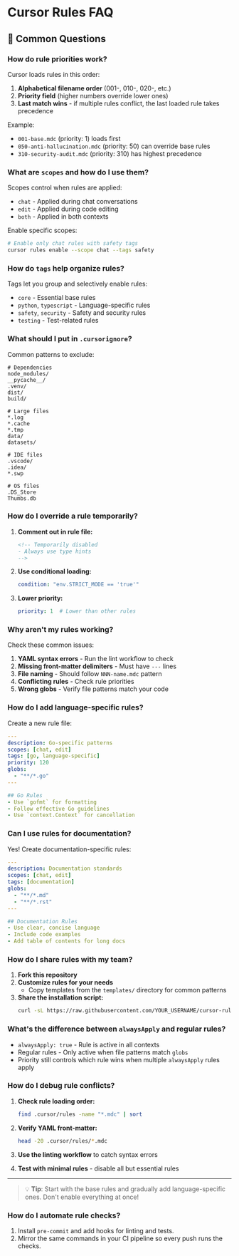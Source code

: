 # Cursor Rules FAQ

## 🤔 Common Questions

### How do rule priorities work?
Cursor loads rules in this order:
1. **Alphabetical filename order** (001-, 010-, 020-, etc.)
2. **Priority field** (higher numbers override lower ones)
3. **Last match wins** - if multiple rules conflict, the last loaded rule takes precedence

Example:
- `001-base.mdc` (priority: 1) loads first
- `050-anti-hallucination.mdc` (priority: 50) can override base rules
- `310-security-audit.mdc` (priority: 310) has highest precedence

### What are `scopes` and how do I use them?
Scopes control when rules are applied:
- `chat` - Applied during chat conversations
- `edit` - Applied during code editing
- `both` - Applied in both contexts

Enable specific scopes:
```bash
# Enable only chat rules with safety tags
cursor rules enable --scope chat --tags safety
```

### How do `tags` help organize rules?
Tags let you group and selectively enable rules:
- `core` - Essential base rules
- `python`, `typescript` - Language-specific rules  
- `safety`, `security` - Safety and security rules
- `testing` - Test-related rules

### What should I put in `.cursorignore`?
Common patterns to exclude:
```gitignore
# Dependencies
node_modules/
__pycache__/
.venv/
dist/
build/

# Large files
*.log
*.cache
*.tmp
data/
datasets/

# IDE files
.vscode/
.idea/
*.swp

# OS files
.DS_Store
Thumbs.db
```

### How do I override a rule temporarily?
1. **Comment out in rule file:**
   ```markdown
   <!-- Temporarily disabled
   - Always use type hints
   -->
   ```

2. **Use conditional loading:**
   ```yaml
   condition: "env.STRICT_MODE == 'true'"
   ```

3. **Lower priority:**
   ```yaml
   priority: 1  # Lower than other rules
   ```

### Why aren't my rules working?
Check these common issues:
1. **YAML syntax errors** - Run the lint workflow to check
2. **Missing front-matter delimiters** - Must have `---` lines
3. **File naming** - Should follow `NNN-name.mdc` pattern
4. **Conflicting rules** - Check rule priorities
5. **Wrong globs** - Verify file patterns match your code

### How do I add language-specific rules?
Create a new rule file:
```yaml
---
description: Go-specific patterns
scopes: [chat, edit]
tags: [go, language-specific]
priority: 120
globs:
  - "**/*.go"
---

## Go Rules
- Use `gofmt` for formatting
- Follow effective Go guidelines
- Use `context.Context` for cancellation
```

### Can I use rules for documentation?
Yes! Create documentation-specific rules:
```yaml
---
description: Documentation standards
scopes: [chat, edit]
tags: [documentation]
globs:
  - "**/*.md"
  - "**/*.rst"
---

## Documentation Rules
- Use clear, concise language
- Include code examples
- Add table of contents for long docs
```

### How do I share rules with my team?
1. **Fork this repository**
2. **Customize rules for your needs**
   - Copy templates from the `templates/` directory for common patterns
3. **Share the installation script:**
   ```bash
   curl -sL https://raw.githubusercontent.com/YOUR_USERNAME/cursor-rules/main/install-cursor-rules.sh | bash
   ```

### What's the difference between `alwaysApply` and regular rules?
- `alwaysApply: true` - Rule is active in all contexts
- Regular rules - Only active when file patterns match `globs`
- Priority still controls which rule wins when multiple `alwaysApply` rules apply

### How do I debug rule conflicts?
1. **Check rule loading order:**
   ```bash
   find .cursor/rules -name "*.mdc" | sort
   ```

2. **Verify YAML front-matter:**
   ```bash
   head -20 .cursor/rules/*.mdc
   ```

3. **Use the linting workflow** to catch syntax errors

4. **Test with minimal rules** - disable all but essential rules

---

> 💡 **Tip**: Start with the base rules and gradually add language-specific ones. Don't enable everything at once!

### How do I automate rule checks?
1. Install `pre-commit` and add hooks for linting and tests.
2. Mirror the same commands in your CI pipeline so every push runs the checks.
